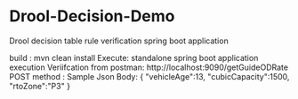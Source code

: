 # Drool-Decision-Demo
Drool decision table rule verification spring boot application

build : mvn clean install
Execute: standalone spring boot application execution
Veriifcation from postman: http://localhost:9090/getGuideODRate
POST method : Sample Json Body:
{
"vehicleAge":13,
"cubicCapacity":1500,
"rtoZone":"P3"
}
